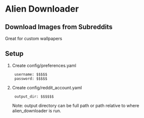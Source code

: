 Alien Downloader
================

Download Images from Subreddits
-----------------------------------------

Great for custom wallpapers

Setup
-----

1. Create config/preferences.yaml

        username: $$$$$
        password: $$$$$

2. Create config/reddit_account.yaml

        output_dir: $$$$$$

    Note: output directory can be full path or path relative to where
    alien_downloader is run.

